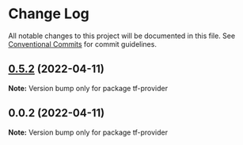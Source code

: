 # Change Log

All notable changes to this project will be documented in this file.
See [Conventional Commits](https://conventionalcommits.org) for commit guidelines.

## [0.5.2](https://github.com/iac-factory/terraform-generator/compare/tf-provider@0.5.1...tf-provider@0.5.2) (2022-04-11)

**Note:** Version bump only for package tf-provider





## 0.0.2 (2022-04-11)

**Note:** Version bump only for package tf-provider
